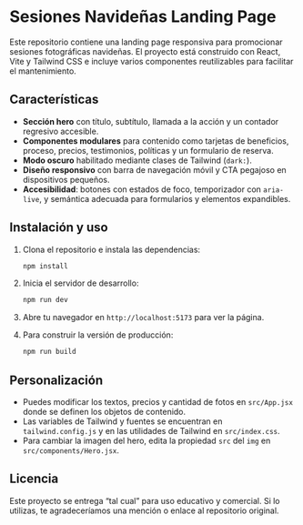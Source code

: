 # Sesiones Navideñas Landing Page

Este repositorio contiene una landing page responsiva para promocionar sesiones fotográficas navideñas. El proyecto está construido con React, Vite y Tailwind CSS e incluye varios componentes reutilizables para facilitar el mantenimiento.

## Características

- **Sección hero** con título, subtítulo, llamada a la acción y un contador regresivo accesible.
- **Componentes modulares** para contenido como tarjetas de beneficios, proceso, precios, testimonios, políticas y un formulario de reserva.
- **Modo oscuro** habilitado mediante clases de Tailwind (`dark:`).
- **Diseño responsivo** con barra de navegación móvil y CTA pegajoso en dispositivos pequeños.
- **Accesibilidad**: botones con estados de foco, temporizador con `aria-live`, y semántica adecuada para formularios y elementos expandibles.

## Instalación y uso

1. Clona el repositorio e instala las dependencias:

   ```bash
   npm install
   ```

2. Inicia el servidor de desarrollo:

   ```bash
   npm run dev
   ```

3. Abre tu navegador en `http://localhost:5173` para ver la página.

4. Para construir la versión de producción:

   ```bash
   npm run build
   ```

## Personalización

- Puedes modificar los textos, precios y cantidad de fotos en `src/App.jsx` donde se definen los objetos de contenido.
- Las variables de Tailwind y fuentes se encuentran en `tailwind.config.js` y en las utilidades de Tailwind en `src/index.css`.
- Para cambiar la imagen del hero, edita la propiedad `src` del `img` en `src/components/Hero.jsx`.

## Licencia

Este proyecto se entrega “tal cual” para uso educativo y comercial. Si lo utilizas, te agradeceríamos una mención o enlace al repositorio original.